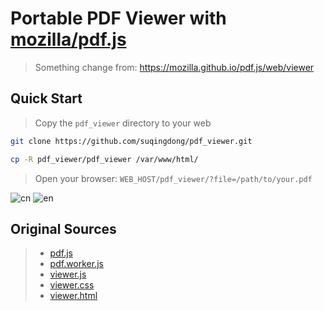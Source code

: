 # Portable PDF Viewer with [mozilla/pdf.js](https://github.com/mozilla/pdf.js)

> Something change from: https://mozilla.github.io/pdf.js/web/viewer

## Quick Start
> Copy the `pdf_viewer` directory to your web

```bash
git clone https://github.com/suqingdong/pdf_viewer.git

cp -R pdf_viewer/pdf_viewer /var/www/html/
```

> Open your browser: `WEB_HOST/pdf_viewer/?file=/path/to/your.pdf`

![cn](https://suqingdong.github.io/pdf_viewer/images/preview-cn.png)
![en](https://suqingdong.github.io/pdf_viewer/images/preview-en.png)

## Original Sources
> - [pdf.js](https://mozilla.github.io/pdf.js/build/pdf.js)
> - [pdf.worker.js](https://mozilla.github.io/pdf.js/build/pdf.worker.js)
> - [viewer.js](https://mozilla.github.io/pdf.js/web/viewer.js)
> - [viewer.css](https://mozilla.github.io/pdf.js/web/viewer.css)
> - [viewer.html](https://mozilla.github.io/pdf.js/web/viewer.html)

